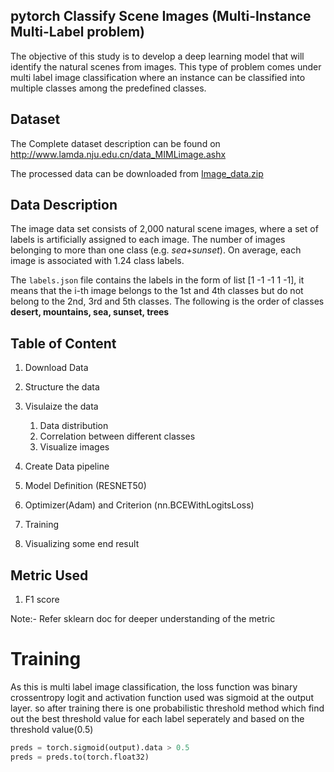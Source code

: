 ## pytorch Classify Scene Images (Multi-Instance Multi-Label problem)

The objective of this study is to develop a deep learning model that 
will identify the natural scenes from images. This type of problem comes
under multi label image classification where an instance can be 
classified into multiple classes among the predefined classes. 

## Dataset

The Complete dataset description can be found on http://www.lamda.nju.edu.cn/data_MIMLimage.ashx

The processed data can be downloaded from  [Image_data.zip](https://drive.google.com/uc?export=download&id=0B-K4r5JAJoL1MTRkM1RodlZ6d0ExakZoNmp5TFdOeTY0VFFj)

## Data Description

The image data set consists of 2,000 natural scene images, where a set of labels is artificially assigned to each image. The number of images belonging to more than one class (e.g. *sea+sunset*). On average, each image is associated with 1.24 class labels.



The `labels.json` file contains the labels in the form of list [1 -1 -1 1 -1], it means that the i-th  image belongs to the 1st and 4th classes but do not belong to the 2nd,  3rd and 5th classes. The following is the order of classes **desert, mountains, sea, sunset, trees**

## Table of Content 

1. Download Data

2. Structure the data

3. Visulaize the data
	1. Data distribution
	2. Correlation between different classes
	3. Visualize images
4. Create Data pipeline
5. Model Definition (RESNET50)
6. Optimizer(Adam) and Criterion (nn.BCEWithLogitsLoss)
7. Training
8. Visualizing some end result

## Metric Used

1. F1 score

Note:- Refer sklearn doc for deeper understanding of the metric

# Training

As this is multi label image classification, the loss function was  binary crossentropy logit and activation function used was sigmoid at the  output layer. so after training there is one probabilistic threshold method which  find out the best threshold value for each label seperately and based on the threshold value(0.5)

```python
preds = torch.sigmoid(output).data > 0.5
preds = preds.to(torch.float32)
```
